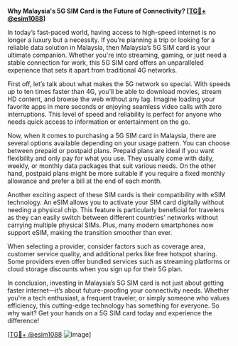 **Why Malaysia's 5G SIM Card is the Future of Connectivity? [[TG💪+ @esim1088](https://t.me/s/esim1088)]**

In today’s fast-paced world, having access to high-speed internet is no longer a luxury but a necessity. If you’re planning a trip or looking for a reliable data solution in Malaysia, then Malaysia’s 5G SIM card is your ultimate companion. Whether you're into streaming, gaming, or just need a stable connection for work, this 5G SIM card offers an unparalleled experience that sets it apart from traditional 4G networks.

First off, let’s talk about what makes the 5G network so special. With speeds up to ten times faster than 4G, you’ll be able to download movies, stream HD content, and browse the web without any lag. Imagine loading your favorite apps in mere seconds or enjoying seamless video calls with zero interruptions. This level of speed and reliability is perfect for anyone who needs quick access to information or entertainment on the go.

Now, when it comes to purchasing a 5G SIM card in Malaysia, there are several options available depending on your usage pattern. You can choose between prepaid or postpaid plans. Prepaid plans are ideal if you want flexibility and only pay for what you use. They usually come with daily, weekly, or monthly data packages that suit various needs. On the other hand, postpaid plans might be more suitable if you require a fixed monthly allowance and prefer a bill at the end of each month.

Another exciting aspect of these SIM cards is their compatibility with eSIM technology. An eSIM allows you to activate your SIM card digitally without needing a physical chip. This feature is particularly beneficial for travelers as they can easily switch between different countries' networks without carrying multiple physical SIMs. Plus, many modern smartphones now support eSIM, making the transition smoother than ever.

When selecting a provider, consider factors such as coverage area, customer service quality, and additional perks like free hotspot sharing. Some providers even offer bundled services such as streaming platforms or cloud storage discounts when you sign up for their 5G plan.

In conclusion, investing in Malaysia’s 5G SIM card is not just about getting faster internet—it’s about future-proofing your connectivity needs. Whether you're a tech enthusiast, a frequent traveler, or simply someone who values efficiency, this cutting-edge technology has something for everyone. So why wait? Get your hands on a 5G SIM card today and experience the difference!

[[TG💪+ @esim1088](https://t.me/s/esim1088) ![Image](https://i.postimg.cc/Y0z9fWf4/image.png)]